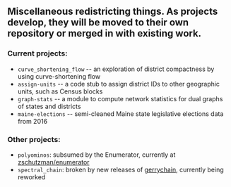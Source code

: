 ## Miscellaneous redistricting things. As projects develop, they will be moved to their own repository or merged in with existing work.

### Current projects:
+ `curve_shortening_flow` -- an exploration of district compactness by using curve-shortening flow
+ `assign-units` -- a code stub to assign district IDs to other geographic units, such as Census blocks
+ `graph-stats` -- a module to compute network statistics for dual graphs of states and districts
+ `maine-elections` -- semi-cleaned Maine state legislative elections data from 2016


### Other projects:
+ `polyominos`: subsumed by the Enumerator, currently at [zschutzman/enumerator](https://github.com/zschutzman/enumerator)
+ `spectral_chain`: broken by new releases of [gerrychain](https://github.com/mggg/gerrychain), currently being reworked
